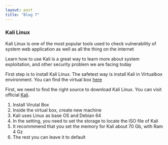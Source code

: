 ```yaml
---
layout: post
title: "Blog 7"
---
```


### Kali Linux 

Kali Linux is one of the most popular tools used to check vulnerability of system web application as well as all the thing on the internet

Learn how to use Kali is a great way to learn more about system exploitation, and other security problem we are facing today

First step is to install Kali Linux. The safetest way is install Kali in Virtualbox environment. You can find the virtual box [here](https://www.virtualbox.org/)

First, we need to find the right source to download Kali Linux. You can visit official [Kali](https://www.kali.org/downloads/). 

1. Install Virutal Box
2. Inside the virtual box, create new machine
3. Kali uses Linux as base OS and Debian 64 
5. In the setting, you need to set the storage to locate the ISO file of Kali
6. It recommmend that you set the memory for Kali about 70 Gb, with Ram 4 Gz
7. The rest you can leave it to default



